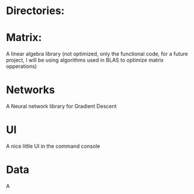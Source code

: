 # Directories:

# Matrix:
A linear algebra library (not optimized, only the functional code, for a future project, I will be using algorithms used in BLAS to optimize matrix opperations)

# Networks
A Neural network library for Gradient Descent

# UI
A nice little UI in the command console

# Data
A 
